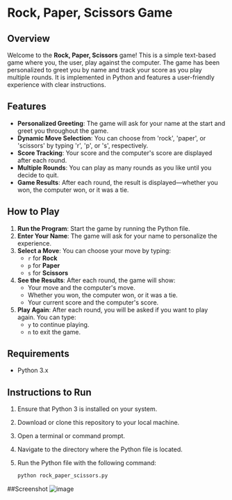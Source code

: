 # Rock, Paper, Scissors Game

## Overview

Welcome to the **Rock, Paper, Scissors** game! This is a simple text-based game where you, the user, play against the computer. The game has been personalized to greet you by name and track your score as you play multiple rounds. It is implemented in Python and features a user-friendly experience with clear instructions.

## Features

- **Personalized Greeting**: The game will ask for your name at the start and greet you throughout the game.
- **Dynamic Move Selection**: You can choose from 'rock', 'paper', or 'scissors' by typing 'r', 'p', or 's', respectively.
- **Score Tracking**: Your score and the computer's score are displayed after each round.
- **Multiple Rounds**: You can play as many rounds as you like until you decide to quit.
- **Game Results**: After each round, the result is displayed—whether you won, the computer won, or it was a tie.

## How to Play

1. **Run the Program**: Start the game by running the Python file.
2. **Enter Your Name**: The game will ask for your name to personalize the experience.
3. **Select a Move**: You can choose your move by typing:
   - `r` for **Rock**
   - `p` for **Paper**
   - `s` for **Scissors**
4. **See the Results**: After each round, the game will show:
   - Your move and the computer's move.
   - Whether you won, the computer won, or it was a tie.
   - Your current score and the computer's score.
5. **Play Again**: After each round, you will be asked if you want to play again. You can type:
   - `y` to continue playing.
   - `n` to exit the game.

## Requirements

- Python 3.x

## Instructions to Run

1. Ensure that Python 3 is installed on your system.
2. Download or clone this repository to your local machine.
3. Open a terminal or command prompt.
4. Navigate to the directory where the Python file is located.
5. Run the Python file with the following command:

   ```bash
   python rock_paper_scissors.py
##Screenshot
![image](https://github.com/user-attachments/assets/3fed4f1a-cda3-4aa4-b831-ef5895c16bed)
